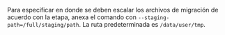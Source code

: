 Para especificar en donde se deben escalar los archivos de migración de acuerdo con la etapa, anexa el comando con `--staging-path=/full/staging/path`. La ruta predeterminada es `/data/user/tmp`.
